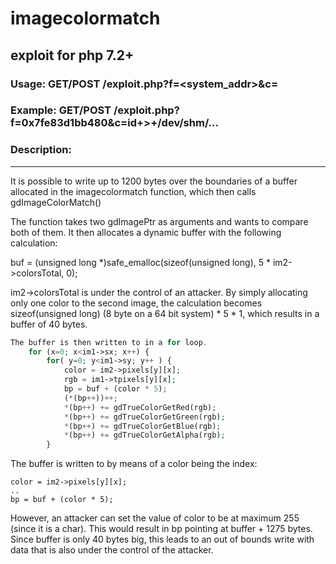 # imagecolormatch
## exploit for php 7.2+  
  
### Usage: GET/POST /exploit.php?f=<system_addr>&c=<command>  
### Example: GET/POST /exploit.php?f=0x7fe83d1bb480&c=id+>+/dev/shm/...

### Description:
------------
It is possible to write up to 1200 bytes over the boundaries of a buffer allocated in the imagecolormatch function, which then calls gdImageColorMatch()  

The function takes two gdImagePtr as arguments and wants to compare both of them. It then allocates a dynamic buffer with the following calculation:  

buf = (unsigned long *)safe_emalloc(sizeof(unsigned long), 5 * im2->colorsTotal, 0);  

im2->colorsTotal is under the control of an attacker. By simply allocating only one color to the second image, the calculation becomes sizeof(unsigned long) (8 byte on a 64 bit system) * 5 * 1, which results in a buffer of 40 bytes.  

```php
The buffer is then written to in a for loop.
	for (x=0; x<im1->sx; x++) {
		for( y=0; y<im1->sy; y++ ) {
			color = im2->pixels[y][x];
			rgb = im1->tpixels[y][x];
			bp = buf + (color * 5);
			(*(bp++))++;
			*(bp++) += gdTrueColorGetRed(rgb);
			*(bp++) += gdTrueColorGetGreen(rgb);
			*(bp++) += gdTrueColorGetBlue(rgb);
			*(bp++) += gdTrueColorGetAlpha(rgb);
		}  
```

The buffer is written to by means of a color being the index:  
```
color = im2->pixels[y][x];
..
bp = buf + (color * 5);
```
However, an attacker can set the value of color to be at maximum 255 (since it is a char). This would result in bp pointing at buffer + 1275 bytes. Since buffer is only 40 bytes big, this leads to an out of bounds write with data that is also under the control of the attacker.
